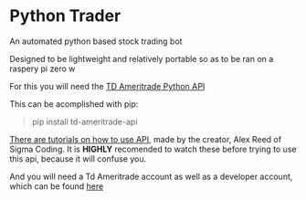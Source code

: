 # Python Trader
An automated python based stock trading bot

Designed to be lightweight and relatively portable so as to be ran on a raspery pi zero w

For this you will need the [TD Ameritrade Python API](https://github.com/areed1192/td-ameritrade-api)

This can be acomplished with pip:
> pip install td-ameritrade-api

[There are tutorials on how to use API](https://www.youtube.com/watch?v=qJ94sSyPGBw&ab_channel=SigmaCoding), made by the creator, Alex Reed of Sigma Coding. It is **HIGHLY** recomended to watch these before trying to use this api, because it will confuse you.

And you will need a Td Ameritrade account as well as a developer account, which can be found [here](developer.tdameritrade.com)
